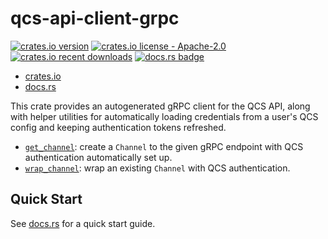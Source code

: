 # qcs-api-client-grpc

[![crates.io version](https://img.shields.io/crates/v/qcs-api-client-grpc)][crates.io]
[![crates.io license - Apache-2.0](https://img.shields.io/crates/l/qcs-api-client-grpc)][crates.io]
[![crates.io recent downloads](https://img.shields.io/crates/dr/qcs-api-client-grpc)][crates.io]
[![docs.rs badge](https://img.shields.io/docsrs/qcs-api-client-grpc)][docs.rs]

- [crates.io]
- [docs.rs]

This crate provides an autogenerated gRPC client for the QCS API, along with helper utilities for automatically loading
credentials from a user's QCS config and keeping authentication tokens refreshed.

- [`get_channel`][get_channel]: create a `Channel` to the given gRPC endpoint with QCS authentication automatically set up.
- [`wrap_channel`][wrap_channel]: wrap an existing `Channel` with QCS authentication.

## Quick Start

See [docs.rs] for a quick start guide.

[crates.io]: https://crates.io/crates/qcs-api-client-grpc
[docs.rs]: https://docs.rs/qcs-api-client-grpc
[get_channel]: https://docs.rs/qcs-api-client-grpc/latest/qcs_api_client_grpc/fn.get_channel.html
[wrap_channel]: https://docs.rs/qcs-api-client-grpc/latest/qcs_api_client_grpc/fn.wrap_channel.html
